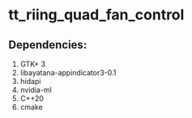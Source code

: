 # tt_riing_quad_fan_control

## Dependencies:
1. GTK+ 3
2. libayatana-appindicator3-0.1
3. hidapi
4. nvidia-ml
5. C++20
6. cmake

